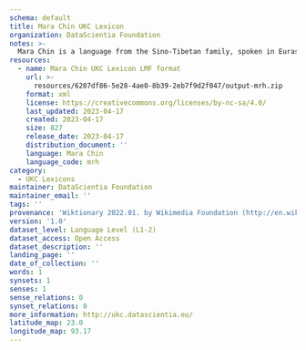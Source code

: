 ```yaml
---
schema: default
title: Mara Chin UKC Lexicon
organization: DataScientia Foundation
notes: >-
  Mara Chin is a language from the Sino-Tibetan family, spoken in Eurasia. The UKC Lexicon of Mara Chin is represented as a lexico-semantic network. It consists of words, word senses, synsets, as well as sense-level and synset-level relationships.
resources:
  - name: Mara Chin UKC Lexicon LMF format
    url: >-
      resources/6207df86-5e28-4ae0-8b39-2eb7f9d2f047/output-mrh.zip
    format: xml
    license: https://creativecommons.org/licenses/by-nc-sa/4.0/
    last_updated: 2023-04-17
    created: 2023-04-17
    size: 827
    release_date: 2023-04-17
    distribution_document: ''
    language: Mara Chin
    language_code: mrh
category:
  - UKC Lexicons
maintainer: DataScientia Foundation
maintainer_email: ''
tags: ''
provenance: 'Wiktionary 2022.01. by Wikimedia Foundation (http://en.wiktionary.org); KinDiv: Kinship Diversity 1.0 by Temuulen Khishigsuren (http://ukc.disi.unitn.it/index.php/kinship/); Princeton WordNet 2.1 by Princeton University (https://wordnet.princeton.edu)'
version: '1.0'
dataset_level: Language Level (L1-2)
dataset_access: Open Access
dataset_description: ''
landing_page: ''
date_of_collection: ''
words: 1
synsets: 1
senses: 1
sense_relations: 0
synset_relations: 0
more_information: http://ukc.datascientia.eu/
latitude_map: 23.0
longitude_map: 93.17
---
```

